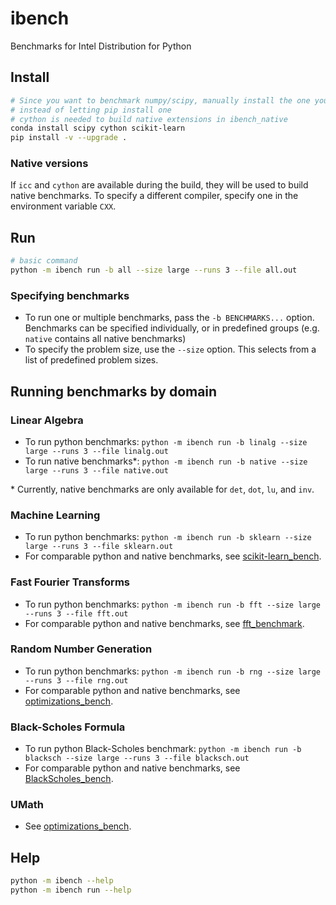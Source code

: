 # ibench

Benchmarks for Intel Distribution for Python

## Install
```bash
# Since you want to benchmark numpy/scipy, manually install the one you want
# instead of letting pip install one
# cython is needed to build native extensions in ibench_native
conda install scipy cython scikit-learn
pip install -v --upgrade .
```

### Native versions
If `icc` and `cython` are available during the build, they will be used
to build native benchmarks. To specify a different compiler, specify one
in the environment variable `CXX`.

## Run
```bash
# basic command
python -m ibench run -b all --size large --runs 3 --file all.out
```

### Specifying benchmarks
- To run one or multiple benchmarks, pass the `-b BENCHMARKS...` option.
  Benchmarks can be specified individually, or in predefined groups
  (e.g. `native` contains all native benchmarks)
- To specify the problem size, use the `--size` option. This selects
  from a list of predefined problem sizes.

## Running benchmarks by domain

### Linear Algebra
- To run python benchmarks: `python -m ibench run -b linalg --size large --runs 3 --file linalg.out`
- To run native benchmarks*: `python -m ibench run -b native --size large --runs 3 --file native.out`

\* Currently, native benchmarks are only available for `det`, `dot`, `lu`, and `inv`.

### Machine Learning
- To run python benchmarks: `python -m ibench run -b sklearn --size large --runs 3 --file sklearn.out`
- For comparable python and native benchmarks, see [scikit-learn_bench](https://github.com/IntelPython/scikit-learn_bench).

### Fast Fourier Transforms
- To run python benchmarks: `python -m ibench run -b fft --size large --runs 3 --file fft.out`
- For comparable python and native benchmarks, see [fft_benchmark](https://github.com/IntelPython/fft_benchmark).

### Random Number Generation
- To run python benchmarks: `python -m ibench run -b rng --size large --runs 3 --file rng.out`
- For comparable python and native benchmarks, see [optimizations_bench](https://github.com/IntelPython/optimizations_bench#random-number-generation).

### Black-Scholes Formula
- To run python Black-Scholes benchmark: `python -m ibench run -b blacksch --size large --runs 3 --file blacksch.out`
- For comparable python and native benchmarks, see [BlackScholes_bench](https://github.com/IntelPython/BlackScholes_bench).

### UMath
- See [optimizations_bench](https://github.com/IntelPython/optimizations_bench#random-number-generation).

## Help
```bash
python -m ibench --help
python -m ibench run --help
```
